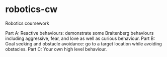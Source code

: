 # robotics-cw
Robotics coursework

Part A:	Reactive behaviours: demonstrate some Braitenberg behaviours including aggressive, fear, and love as well as curious behaviour. 
Part B:	Goal seeking and obstacle avoidance: go to a target location while avoiding obstacles. 
Part C:	Your own high level behaviour. 
